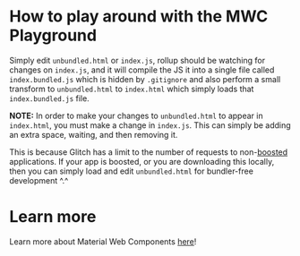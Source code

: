 # How to play around with the MWC Playground

Simply edit `unbundled.html` or `index.js`, rollup should be watching for changes on `index.js`,
and it will compile the JS it into a single file called `index.bundled.js` which is hidden by
`.gitignore` and also perform a small transform to `unbundled.html` to `index.html` which simply
loads that `index.bundled.js` file.

**NOTE:** In order to make your changes to `unbundled.html` to appear in `index.html`, you must make
a change in `index.js`. This can simply be adding an
extra space, waiting, and then removing it.

This is because Glitch has a limit to the number of requests to non-[boosted](https://glitch.com/pricing)
applications. If your app is boosted, or you are downloading this locally, then you can simply
load and edit `unbundled.html` for bundler-free development ^.^

# Learn more

Learn more about Material Web Components [here](https://github.com/material-components/material-components-web-components/tree/master/)!